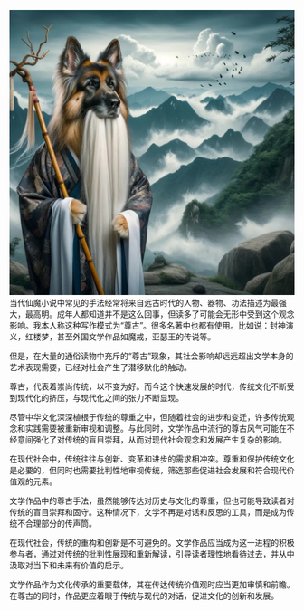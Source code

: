 ![](./IMG_3254.JPG)当代仙魔小说中常见的手法经常将来自远古时代的人物、器物、功法描述为最强大，最高明。成年人都知道并不是这么回事，但读多了可能会无形中受到这个观念影响。我本人称这种写作模式为“尊古”。很多名著中也都有使用。比如说：封神演义，红楼梦，甚至外国文学作品如魔戒，亚瑟王的传说等。

但是，在大量的通俗读物中充斥的“尊古”现象，其社会影响却远远超出文学本身的艺术表现需要，已经对社会产生了潜移默化的触动。

尊古，代表着崇尚传统，以不变为好。而今这个快速发展的时代，传统文化不断受到现代化的挤压，与现代化之间的张力不断显现。

尽管中华文化深深植根于传统的尊重之中，但随着社会的进步和变迁，许多传统观念和实践需要被重新审视和调整。与此同时，文学作品中流行的尊古风气可能在不经意间强化了对传统的盲目崇拜，从而对现代社会观念和发展产生复杂的影响。

在现代社会中，传统往往与创新、变革和进步的需求相冲突。尊重和保护传统文化是必要的，但同时也需要批判性地审视传统，筛选那些促进社会发展和符合现代价值观的元素。

文学作品中的尊古手法，虽然能够传达对历史与文化的尊重，但也可能导致读者对传统的盲目崇拜和固守。这种情况下，文学不再是对话和反思的工具，而是成为传统不合理部分的传声筒。

在现代社会，传统的重构和创新是不可避免的。文学作品应当成为这一进程的积极参与者，通过对传统的批判性展现和重新解读，引导读者理性地看待过去，并从中汲取对当下和未来有价值的启示。

文学作品作为文化传承的重要载体，其在传达传统价值观时应当更加审慎和前瞻。在尊古的同时，作品更应着眼于传统与现代的对话，促进文化的创新和发展。

